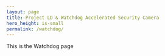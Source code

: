 ```yaml
---
layout: page
title: Project LD & Watchdog Accelerated Security Camera
hero_height: is-small
permalink: /watchdog/
---
```


This is the Watchdog page

